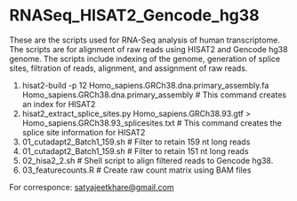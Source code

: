 # RNASeq_HISAT2_Gencode_hg38

These are the scripts used for RNA-Seq analysis of human transcriptome. The scripts are for alignment of raw reads using HISAT2 and Gencode hg38 genome. The scripts include indexing of the genome, generation of splice sites, filtration of reads, alignment, and assignment of raw reads. 

1. hisat2-build -p 12 Homo_sapiens.GRCh38.dna.primary_assembly.fa Homo_sapiens.GRCh38.dna.primary_assembly # This command creates an index for HISAT2
2. hisat2_extract_splice_sites.py Homo_sapiens.GRCh38.93.gtf > Homo_sapiens.GRCh38.93_splicesites.txt # This command creates the splice site information for HISAT2
3. 01_cutadapt2_Batch1_159.sh # Filter to retain 159 nt long reads
4. 01_cutadapt2_Batch1_159.sh # Filter to retain 151 nt long reads
5. 02_hisa2_2.sh # Shell script to align filtered reads to Gencode hg38. 
6. 03_featurecounts.R # Create raw count matrix using BAM files

For corresponce: satyajeetkhare@gmail.com
